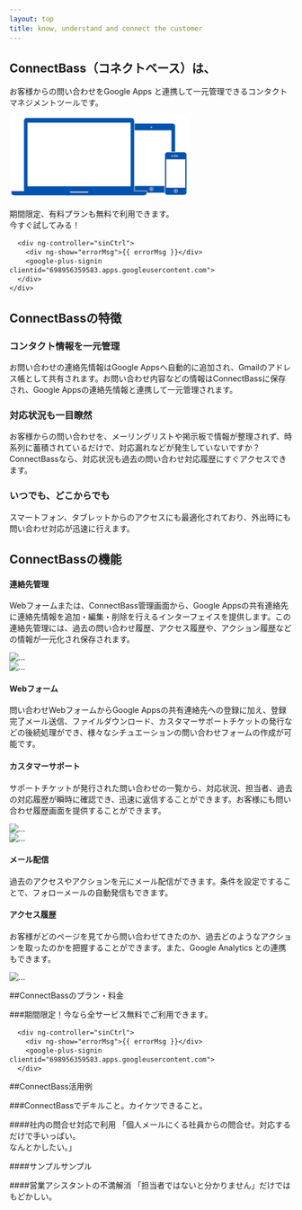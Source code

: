 ```yaml
---
layout: top
title: know, understand and connect the customer
---
```


<div class="jumbotron">
  <h2>ConnectBass（コネクトベース）は、</h2>
  <p class="lead">お客様からの問い合わせをGoogle Apps と連携して一元管理できるコンタクトマネジメントツールです。</p>

  <div class="row">
    <div class="col-sm-6">
      <img class="media-object" src="/assets/img/devices_320.png" width="320">
    </div>
    <div class="col-sm-6 text-right">
      <p>期間限定、有料プランも無料で利用できます。<br />今すぐ試してみる！</p>

      <div ng-controller="sinCtrl">
        <div ng-show="errorMsg">{{ errorMsg }}</div>
        <google-plus-signin clientid="698956359583.apps.googleusercontent.com">
      </div>
    </div>
  </div>

</div>


<h2 class="text-center">ConnectBassの特徴</h2>

<div class="row">
  <div class="col-sm-6">
    <h3>コンタクト情報を一元管理</h3>
    <p>お問い合わせの連絡先情報はGoogle Appsへ自動的に追加され、Gmailのアドレス帳として共有されます。お問い合わせ内容などの情報はConnectBassに保存され、Google Appsの連絡先情報と連携して一元管理されます。</p>
  </div>
  <div class="col-sm-6">
    <h3>対応状況も一目瞭然</h3>
    <p>お客様からの問い合わせを、メーリングリストや掲示板で情報が整理されず、時系列に蓄積されているだけで、対応漏れなどが発生していないですか？ ConnectBassなら、対応状況も過去の問い合わせ対応履歴にすぐアクセスできます。</p>
  </div>
</div>

<div class="row">
  <div class="col-sm-6">
    <h3>いつでも、どこからでも</h3>
	<p>スマートフォン、タブレットからのアクセスにも最適化されており、外出時にも問い合わせ対応が迅速に行えます。</p>
  </div>
  <div class="col-sm-6">
  </div>
</div>


<h2 class="text-center">ConnectBassの機能</h2>

<div class="row">
  <div class="col-sm-6">
    <h4><span class="glyphicon glyphicon-user"></span> 連絡先管理</h4>
	<p>Webフォームまたは、ConnectBass管理画面から、Google Appsの共有連絡先に連絡先情報を追加・編集・削除を行えるインターフェイスを提供します。この連絡先管理には、過去の問い合わせ履歴、アクセス履歴や、アクション履歴などの情報が一元化され保存されます。</p>
  </div>
  <div class="col-sm-6">
    <img data-src="holder.js/300x220" alt="...">
  </div>
</div>

<div class="row">
  <div class="col-sm-6">
    <img data-src="holder.js/300x220" alt="...">
  </div>
  <div class="col-sm-6">
    <h4><span class="glyphicon glyphicon-pencil"></span> Webフォーム</h4>
	<p>問い合わせWebフォームからGoogle Appsの共有連絡先への登録に加え、登録完了メール送信、ファイルダウンロード、カスタマーサポートチケットの発行などの後続処理ができ、様々なシチュエーションの問い合わせフォームの作成が可能です。</p>
  </div>
</div>

<div class="row">
  <div class="col-sm-6">
    <h4><span class="glyphicon glyphicon-search"></span> カスタマーサポート</h4>
	<p>サポートチケットが発行された問い合わせの一覧から、対応状況、担当者、過去の対応履歴が瞬時に確認でき、迅速に返信することができます。お客様にも問い合わせ履歴画面を提供することができます。</p>
  </div>
  <div class="col-sm-6">
    <img data-src="holder.js/300x220" alt="...">
  </div>
</div>

<div class="row">
  <div class="col-sm-6">
    <img data-src="holder.js/300x220" alt="...">
  </div>
  <div class="col-sm-6">
    <h4><span class="glyphicon glyphicon-envelope"></span> メール配信</h4>
	<p>過去のアクセスやアクションを元にメール配信ができます。条件を設定ですることで、フォローメールの自動発信もできます。</p>
  </div>
</div>

<div class="row">
  <div class="col-sm-6">
    <h4><span class="glyphicon glyphicon-globe"></span> アクセス履歴</h4>
	<p>お客様がどのページを見てから問い合わせてきたのか、過去どのようなアクションを取ったのかを把握することができます。また、Google Analytics との連携もできます。</p>
  </div>
  <div class="col-sm-6">
    <img data-src="holder.js/300x220" alt="...">
  </div>
</div>

##ConnectBassのプラン・料金

###期間限定！今なら全サービス無料でご利用できます。


      <div ng-controller="sinCtrl">
        <div ng-show="errorMsg">{{ errorMsg }}</div>
        <google-plus-signin clientid="698956359583.apps.googleusercontent.com">
      </div>


##ConnectBass活用例

###ConnectBassでデキルこと。カイケツできること。

####社内の問合せ対応で利用
「個人メールにくる社員からの問合せ。対応するだけで手いっぱい。  
なんとかしたい。」

####サンプルサンプル

####営業アシスタントの不満解消
「担当者ではないと分かりません」だけではもどかしい。





